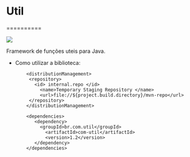 # Util
==========

[![](https://jitpack.io/v/Heverton/util.svg)](https://jitpack.io/#Heverton/util)

Framework de funções uteis para Java.

+ Como utilizar a biblioteca:

          <distributionManagement>
           <repository>
             <id> internal.repo </id>
               <name>Temporary Staging Repository </name>
               <url>file://${project.build.directory}/mvn-repo</url>
           </repository>
          </distributionManagement>

          <dependencies>
             <dependency>
               <groupId>br.com.util</groupId>
                 <artifactId>com-util</artifactId>
                 <version>1.2</version>
             </dependency>
          </dependencies>

